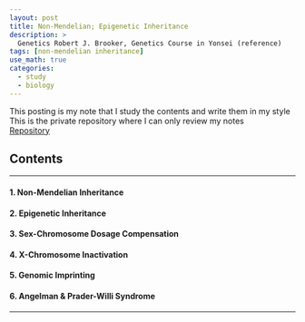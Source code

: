 ```yaml
---
layout: post
title: Non-Mendelian; Epigenetic Inheritance
description: >
  Genetics Robert J. Brooker, Genetics Course in Yonsei (reference)
tags: [non-mendelian inheritance]
use_math: true
categories:
  - study
  - biology
---
```

This posting is my note that I study the contents and write them in my style <br>
This is the private repository where I can only review my notes<br>
[Repository](https://github.com/hyun-jin891/hidden-post-hyunjin891-github-blog/blob/master/_posts/study/biology/2024-06-13-Non---Mendelian-;-Epigenetic-inheritance.md)

## Contents
------
#### 1. Non-Mendelian Inheritance
#### 2. Epigenetic Inheritance
#### 3. Sex-Chromosome Dosage Compensation
#### 4. X-Chromosome Inactivation
#### 5. Genomic Imprinting
#### 6. Angelman & Prader-Willi Syndrome
-----
